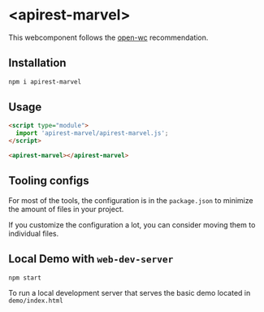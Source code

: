 # \<apirest-marvel>

This webcomponent follows the [open-wc](https://github.com/open-wc/open-wc) recommendation.

## Installation

```bash
npm i apirest-marvel
```

## Usage

```html
<script type="module">
  import 'apirest-marvel/apirest-marvel.js';
</script>

<apirest-marvel></apirest-marvel>
```



## Tooling configs

For most of the tools, the configuration is in the `package.json` to minimize the amount of files in your project.

If you customize the configuration a lot, you can consider moving them to individual files.

## Local Demo with `web-dev-server`

```bash
npm start
```

To run a local development server that serves the basic demo located in `demo/index.html`
